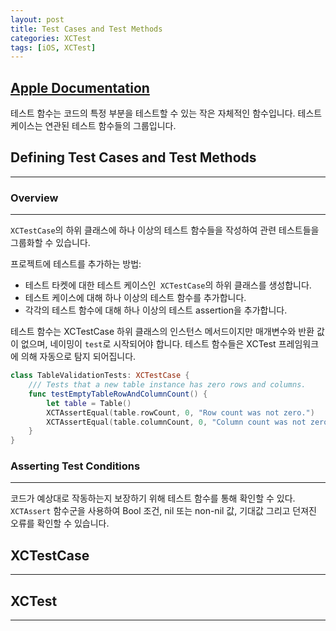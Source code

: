 ```yaml
---
layout: post
title: Test Cases and Test Methods
categories: XCTest
tags: [iOS, XCTest]
---
```


## [Apple Documentation](https://developer.apple.com/documentation/xctest#1612636)

테스트 함수는 코드의 특정 부분을 테스트할 수 있는 작은 자체적인 함수입니다. 테스트 케이스는 연관된 테스트 함수들의 그룹입니다. 

## Defining Test Cases and Test Methods
---

### Overview
---

`XCTestCase`의 하위 클래스에 하나 이상의 테스트 함수들을 작성하여 관련 테스트들을 그룹화할 수 있습니다. 

프로젝트에 테스트를 추가하는 방법:
- 테스트 타켓에 대한 테스트 케이스인` XCTestCase`의 하위 클래스를 생성합니다.
- 테스트 케이스에 대해 하나 이상의 테스트 함수를 추가합니다. 
- 각각의 테스트 함수에 대해 하나 이상의 테스트 assertion을 추가합니다. 

테스트 함수는 XCTestCase 하위 클래스의 인스턴스 메서드이지만 매개변수와 반환 값이 없으며, 네이밍이 `test`로 시작되어야 합니다. 테스트 함수들은 XCTest 프레임워크에 의해 자동으로 탐지 되어집니다. 

``` swift
class TableValidationTests: XCTestCase {
    /// Tests that a new table instance has zero rows and columns.
    func testEmptyTableRowAndColumnCount() {
        let table = Table()
        XCTAssertEqual(table.rowCount, 0, "Row count was not zero.")
        XCTAssertEqual(table.columnCount, 0, "Column count was not zero.")
    }
}
```

### Asserting Test Conditions
---

코드가 예상대로 작동하는지 보장하기 위해 테스트 함수를 통해 확인할 수 있다. `XCTAssert` 함수군을 사용하여 Bool 조건, nil 또는 non-nil 값, 기대값 그리고 던져진 오류를 확인할 수 있습니다. 

## XCTestCase
---




## XCTest
---